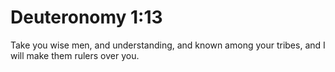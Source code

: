 # Deuteronomy 1:13

Take you wise men, and understanding, and known among your tribes, and I will make them rulers over you.